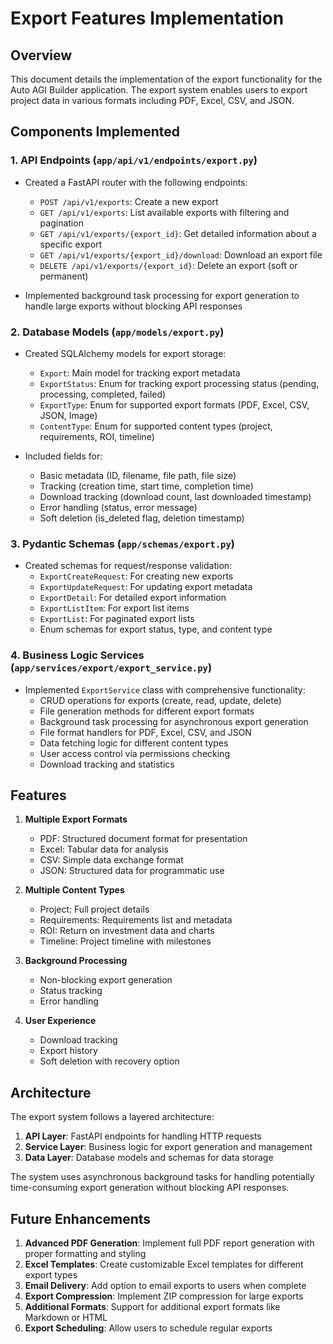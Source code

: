 # Export Features Implementation

## Overview

This document details the implementation of the export functionality for the Auto AGI Builder application. The export system enables users to export project data in various formats including PDF, Excel, CSV, and JSON.

## Components Implemented

### 1. API Endpoints (`app/api/v1/endpoints/export.py`)

- Created a FastAPI router with the following endpoints:
  - `POST /api/v1/exports`: Create a new export
  - `GET /api/v1/exports`: List available exports with filtering and pagination
  - `GET /api/v1/exports/{export_id}`: Get detailed information about a specific export
  - `GET /api/v1/exports/{export_id}/download`: Download an export file
  - `DELETE /api/v1/exports/{export_id}`: Delete an export (soft or permanent)

- Implemented background task processing for export generation to handle large exports without blocking API responses

### 2. Database Models (`app/models/export.py`)

- Created SQLAlchemy models for export storage:
  - `Export`: Main model for tracking export metadata
  - `ExportStatus`: Enum for tracking export processing status (pending, processing, completed, failed)
  - `ExportType`: Enum for supported export formats (PDF, Excel, CSV, JSON, Image)
  - `ContentType`: Enum for supported content types (project, requirements, ROI, timeline)

- Included fields for:
  - Basic metadata (ID, filename, file path, file size)
  - Tracking (creation time, start time, completion time)
  - Download tracking (download count, last downloaded timestamp)
  - Error handling (status, error message)
  - Soft deletion (is_deleted flag, deletion timestamp)

### 3. Pydantic Schemas (`app/schemas/export.py`)

- Created schemas for request/response validation:
  - `ExportCreateRequest`: For creating new exports
  - `ExportUpdateRequest`: For updating export metadata
  - `ExportDetail`: For detailed export information
  - `ExportListItem`: For export list items
  - `ExportList`: For paginated export lists
  - Enum schemas for export status, type, and content type

### 4. Business Logic Services (`app/services/export/export_service.py`)

- Implemented `ExportService` class with comprehensive functionality:
  - CRUD operations for exports (create, read, update, delete)
  - File generation methods for different export formats
  - Background task processing for asynchronous export generation
  - File format handlers for PDF, Excel, CSV, and JSON
  - Data fetching logic for different content types
  - User access control via permissions checking
  - Download tracking and statistics

## Features

1. **Multiple Export Formats**
   - PDF: Structured document format for presentation
   - Excel: Tabular data for analysis
   - CSV: Simple data exchange format
   - JSON: Structured data for programmatic use

2. **Multiple Content Types**
   - Project: Full project details
   - Requirements: Requirements list and metadata
   - ROI: Return on investment data and charts
   - Timeline: Project timeline with milestones

3. **Background Processing**
   - Non-blocking export generation
   - Status tracking
   - Error handling

4. **User Experience**
   - Download tracking
   - Export history
   - Soft deletion with recovery option

## Architecture

The export system follows a layered architecture:

1. **API Layer**: FastAPI endpoints for handling HTTP requests
2. **Service Layer**: Business logic for export generation and management
3. **Data Layer**: Database models and schemas for data storage

The system uses asynchronous background tasks for handling potentially time-consuming export generation without blocking API responses.

## Future Enhancements

1. **Advanced PDF Generation**: Implement full PDF report generation with proper formatting and styling
2. **Excel Templates**: Create customizable Excel templates for different export types
3. **Email Delivery**: Add option to email exports to users when complete
4. **Export Compression**: Implement ZIP compression for large exports
5. **Additional Formats**: Support for additional export formats like Markdown or HTML
6. **Export Scheduling**: Allow users to schedule regular exports
